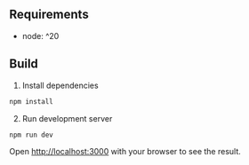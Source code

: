 ## Requirements

- node: ^20

## Build
1. Install dependencies
```sh
npm install
```
2. Run development server
```sh
npm run dev
```

Open [http://localhost:3000](http://localhost:3000) with your browser to see the result.
